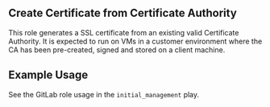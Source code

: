 ## Create Certificate from Certificate Authority
This role generates a SSL certificate from an existing valid Certificate Authority. It is expected to run on VMs in a customer environment where the CA has been pre-created, signed and stored on a client machine.

## Example Usage
See the GitLab role usage in the `initial_management` play.

